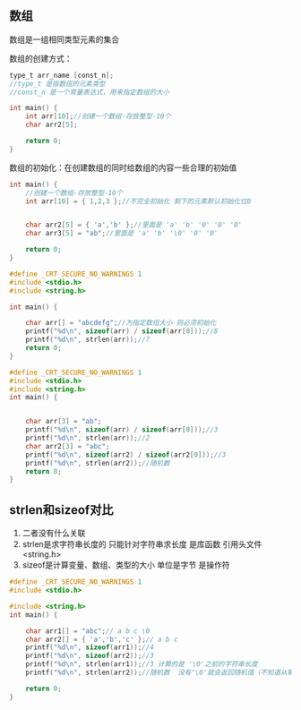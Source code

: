 ## 数组

数组是一组相同类型元素的集合

数组的创建方式：

~~~c
type_t arr_name [const_n];
//type_t 是指数组的元素类型
//const_n 是一个常量表达式，用来指定数组的大小
~~~

~~~c
int main() {
	int arr[10];//创建一个数组-存放整型-10个
	char arr2[5];

	return 0;
}
~~~



数组的初始化：在创建数组的同时给数组的内容一些合理的初始值

~~~c
int main() {
	//创建一个数组-存放整型-10个
	int arr[10] = { 1,2,3 };//不完全初始化 剩下的元素默认初始化位0


	char arr2[5] = { 'a','b' };//里面是 'a' 'b' '0' '0' '0'
	char arr3[5] = "ab";//里面是 'a' 'b' '\0' '0' '0' 

	return 0;
}
~~~

~~~c
#define _CRT_SECURE_NO_WARNINGS 1
#include <stdio.h>
#include <string.h>

int main() {

	char arr[] = "abcdefg";//为指定数组大小 则必须初始化
	printf("%d\n", sizeof(arr) / sizeof(arr[0]));//8
	printf("%d\n", strlen(arr));//7
	return 0;
}
~~~

~~~c
#define _CRT_SECURE_NO_WARNINGS 1
#include <stdio.h>
#include <string.h>
int main() {


	char arr[3] = "ab";
	printf("%d\n", sizeof(arr) / sizeof(arr[0]));//3
	printf("%d\n", strlen(arr));//2
	char arr2[3] = "abc";
	printf("%d\n", sizeof(arr2) / sizeof(arr2[0]));//3
	printf("%d\n", strlen(arr2));//随机数
	return 0;
}
~~~

## strlen和sizeof对比

1. 二者没有什么关联
2. strlen是求字符串长度的  只能针对字符串求长度  是库函数  引用头文件 <string.h>
3. sizeof是计算变量、数组、类型的大小  单位是字节  是操作符

~~~c
#define _CRT_SECURE_NO_WARNINGS 1
#include <stdio.h>

#include <string.h>
int main() {

	char arr1[] = "abc";// a b c \0
	char arr2[] = { 'a','b','c' };// a b c 
	printf("%d\n", sizeof(arr1));//4
	printf("%d\n", sizeof(arr2));//3
	printf("%d\n", strlen(arr1));//3 计算的是 '\0'之前的字符串长度
	printf("%d\n", strlen(arr2));//随机数  没有'\0'就会返回随机值（不知道从哪里截止）

	return 0;
}
~~~



